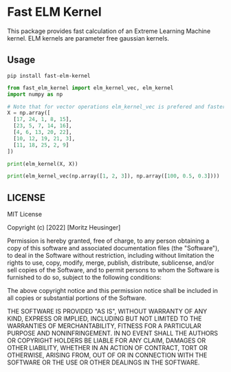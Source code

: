 # Fast ELM Kernel
This package provides fast calculation of an Extreme Learning Machine kernel. ELM kernels are parameter free gaussian kernels.

## Usage
`pip install fast-elm-kernel`

```python
from fast_elm_kernel import elm_kernel_vec, elm_kernel
import numpy as np

# Note that for vector operations elm_kernel_vec is prefered and faster
X = np.array([
  [17, 24, 1, 8, 15],
  [23, 5, 7, 14, 16],
  [4, 6, 13, 20, 22],
  [10, 12, 19, 21, 3],
  [11, 18, 25, 2, 9]
])

print(elm_kernel(X, X))

print(elm_kernel_vec(np.array([1, 2, 3]), np.array([100, 0.5, 0.3])))

```

## LICENSE
MIT License

Copyright (c) [2022] [Moritz Heusinger]

Permission is hereby granted, free of charge, to any person obtaining a copy
of this software and associated documentation files (the "Software"), to deal
in the Software without restriction, including without limitation the rights
to use, copy, modify, merge, publish, distribute, sublicense, and/or sell
copies of the Software, and to permit persons to whom the Software is
furnished to do so, subject to the following conditions:

The above copyright notice and this permission notice shall be included in all
copies or substantial portions of the Software.

THE SOFTWARE IS PROVIDED "AS IS", WITHOUT WARRANTY OF ANY KIND, EXPRESS OR
IMPLIED, INCLUDING BUT NOT LIMITED TO THE WARRANTIES OF MERCHANTABILITY,
FITNESS FOR A PARTICULAR PURPOSE AND NONINFRINGEMENT. IN NO EVENT SHALL THE
AUTHORS OR COPYRIGHT HOLDERS BE LIABLE FOR ANY CLAIM, DAMAGES OR OTHER
LIABILITY, WHETHER IN AN ACTION OF CONTRACT, TORT OR OTHERWISE, ARISING FROM,
OUT OF OR IN CONNECTION WITH THE SOFTWARE OR THE USE OR OTHER DEALINGS IN THE
SOFTWARE.